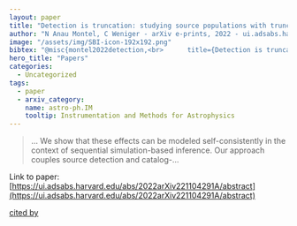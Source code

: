 ```yaml
---
layout: paper
title: "Detection is truncation: studying source populations with truncated marginal neural ratio estimation"
author: "N Anau Montel, C Weniger - arXiv e-prints, 2022 - ui.adsabs.harvard.edu"
image: "/assets/img/SBI-icon-192x192.png"
bibtex: "@misc{montel2022detection,<br>      title={Detection is truncation: studying source populations with truncated marginal neural ratio estimation}, <br>      author={Noemi Anau Montel and Christoph Weniger},<br>      year={2022},<br>      eprint={2211.04291},<br>      archivePrefix={arXiv},<br>      primaryClass={astro-ph.IM}<br>}"
hero_title: "Papers"
categories:
  - Uncategorized
tags:
  - paper
  - arxiv_category:
    name: astro-ph.IM
    tooltip: Instrumentation and Methods for Astrophysics
---
```

>… We show that these effects can be modeled self-consistently in the context of sequential simulation-based inference. Our approach couples source detection and catalog-…

Link to paper: [https://ui.adsabs.harvard.edu/abs/2022arXiv221104291A/abstract](https://ui.adsabs.harvard.edu/abs/2022arXiv221104291A/abstract)

[cited by](https://scholar.google.com/scholar?cites=6744423897033119108&as_sdt=5,44&sciodt=0,44&hl=en&num=20)
